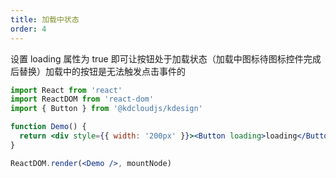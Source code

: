 ```yaml
---
title: 加载中状态
order: 4
---
```


设置 loading 属性为 true 即可让按钮处于加载状态（加载中图标待图标控件完成后替换）加载中的按钮是无法触发点击事件的

```jsx
import React from 'react'
import ReactDOM from 'react-dom'
import { Button } from '@kdcloudjs/kdesign'

function Demo() {
  return <div style={{ width: '200px' }}><Button loading>loading</Button></div>
}

ReactDOM.render(<Demo />, mountNode)
```

